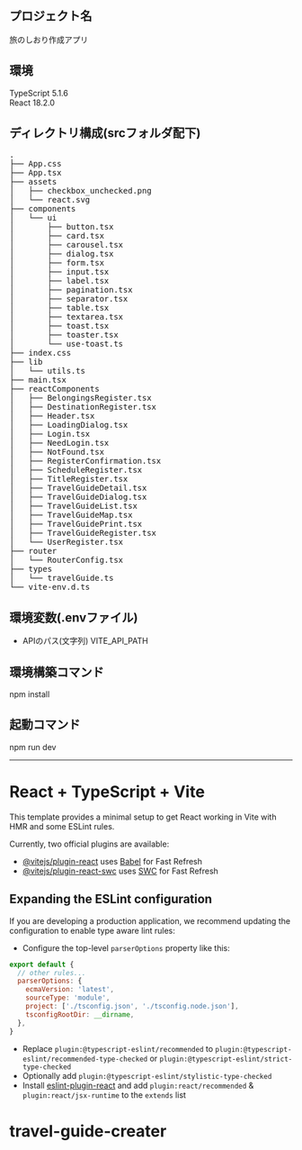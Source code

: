 ## プロジェクト名
旅のしおり作成アプリ

## 環境
TypeScript 5.1.6  
React 18.2.0  

## ディレクトリ構成(srcフォルダ配下)
<pre>
.
├── App.css
├── App.tsx
├── assets
│   ├── checkbox_unchecked.png
│   └── react.svg
├── components
│   └── ui
│       ├── button.tsx
│       ├── card.tsx
│       ├── carousel.tsx
│       ├── dialog.tsx
│       ├── form.tsx
│       ├── input.tsx
│       ├── label.tsx
│       ├── pagination.tsx
│       ├── separator.tsx
│       ├── table.tsx
│       ├── textarea.tsx
│       ├── toast.tsx
│       ├── toaster.tsx
│       └── use-toast.ts
├── index.css
├── lib
│   └── utils.ts
├── main.tsx
├── reactComponents
│   ├── BelongingsRegister.tsx
│   ├── DestinationRegister.tsx
│   ├── Header.tsx
│   ├── LoadingDialog.tsx
│   ├── Login.tsx
│   ├── NeedLogin.tsx
│   ├── NotFound.tsx
│   ├── RegisterConfirmation.tsx
│   ├── ScheduleRegister.tsx
│   ├── TitleRegister.tsx
│   ├── TravelGuideDetail.tsx
│   ├── TravelGuideDialog.tsx
│   ├── TravelGuideList.tsx
│   ├── TravelGuideMap.tsx
│   ├── TravelGuidePrint.tsx
│   ├── TravelGuideRegister.tsx
│   └── UserRegister.tsx
├── router
│   └── RouterConfig.tsx
├── types
│   └── travelGuide.ts
└── vite-env.d.ts
</pre>

## 環境変数(.envファイル)
- APIのパス(文字列)
VITE_API_PATH

## 環境構築コマンド
npm install

## 起動コマンド
npm run dev

---

# React + TypeScript + Vite

This template provides a minimal setup to get React working in Vite with HMR and some ESLint rules.

Currently, two official plugins are available:

- [@vitejs/plugin-react](https://github.com/vitejs/vite-plugin-react/blob/main/packages/plugin-react/README.md) uses [Babel](https://babeljs.io/) for Fast Refresh
- [@vitejs/plugin-react-swc](https://github.com/vitejs/vite-plugin-react-swc) uses [SWC](https://swc.rs/) for Fast Refresh

## Expanding the ESLint configuration

If you are developing a production application, we recommend updating the configuration to enable type aware lint rules:

- Configure the top-level `parserOptions` property like this:

```js
export default {
  // other rules...
  parserOptions: {
    ecmaVersion: 'latest',
    sourceType: 'module',
    project: ['./tsconfig.json', './tsconfig.node.json'],
    tsconfigRootDir: __dirname,
  },
}
```

- Replace `plugin:@typescript-eslint/recommended` to `plugin:@typescript-eslint/recommended-type-checked` or `plugin:@typescript-eslint/strict-type-checked`
- Optionally add `plugin:@typescript-eslint/stylistic-type-checked`
- Install [eslint-plugin-react](https://github.com/jsx-eslint/eslint-plugin-react) and add `plugin:react/recommended` & `plugin:react/jsx-runtime` to the `extends` list
# travel-guide-creater
